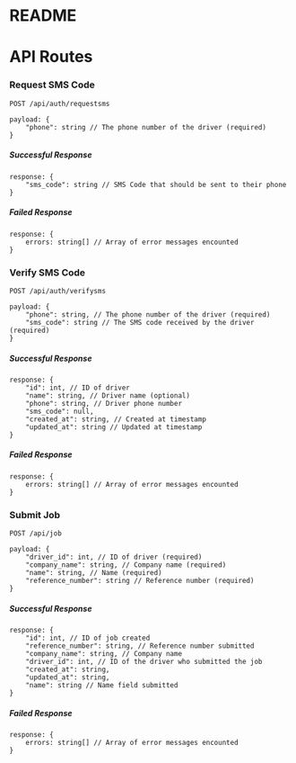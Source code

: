 # README

# API Routes

### Request SMS Code

`POST /api/auth/requestsms`

```
payload: {
	"phone": string // The phone number of the driver (required)
}
```

##### Successful Response
```
response: {
	"sms_code": string // SMS Code that should be sent to their phone
}
```

##### Failed Response
```
response: {
	errors: string[] // Array of error messages encounted
}
```

### Verify SMS Code

`POST /api/auth/verifysms`

```
payload: {
	"phone": string, // The phone number of the driver (required)
	"sms_code": string // The SMS code received by the driver (required)
}
```

##### Successful Response
```
response: {
	"id": int, // ID of driver
	"name": string, // Driver name (optional)
	"phone": string, // Driver phone number
	"sms_code": null,
	"created_at": string, // Created at timestamp
	"updated_at": string // Updated at timestamp
}
```

##### Failed Response
```
response: {
	errors: string[] // Array of error messages encounted
}
```

### Submit Job

`POST /api/job`

```
payload: {
	"driver_id": int, // ID of driver (required)
	"company_name": string, // Company name (required)
	"name": string, // Name (required)
	"reference_number": string // Reference number (required)
}
```

##### Successful Response
```
response: {
    "id": int, // ID of job created
    "reference_number": string, // Reference number submitted
    "company_name": string, // Company name
    "driver_id": int, // ID of the driver who submitted the job
    "created_at": string,
    "updated_at": string,
    "name": string // Name field submitted
}
```

##### Failed Response
```
response: {
	errors: string[] // Array of error messages encounted
}
```